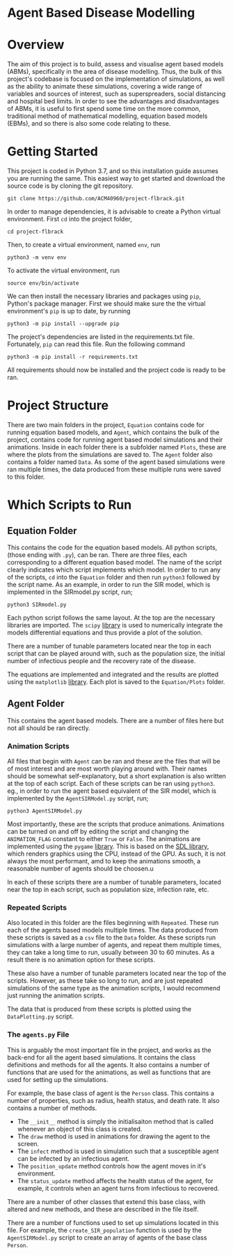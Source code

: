 # Agent Based Disease Modelling

# Overview

The aim of this project is to build, assess and visualise agent based models (ABMs), specifically in the area of disease modelling. Thus, the bulk of this project's codebase is focused on the implementation of simulations, as well as the ability to animate these simulations, covering a wide range of variables and sources of interest, such as superspreaders, social distancing and hospital bed limits.
In order to see the advantages and disadvantages of ABMs, it is useful to first spend some time on the more common, traditional method of mathematical modelling, equation based models (EBMs), and so there is also some code relating to these.

# Getting Started

This project is coded in Python 3.7, and so this installation guide assumes you are running the same. This easiest way to get started and download the source code is by cloning the git repository.

```
git clone https://github.com/ACM40960/project-flbrack.git
```

In order to manage dependencies, it is advisable to create a Python virtual environment. First `cd` into the project folder,

```
cd project-flbrack
```

Then, to create a virtual environment, named `env`, run

```
python3 -m venv env
```

To activate the virtual environment, run

```
source env/bin/activate
```

We can then install the necessary libraries and packages using `pip`, Python's package manager. First we should make sure the the virtual environment's `pip` is up to date, by running

```
python3 -m pip install --upgrade pip
```

The project's dependencies are listed in the requirements.txt file. Fortunately, `pip` can read this file. Run the following command

```
python3 -m pip install -r requirements.txt
```

All requirements should now be installed and the project code is ready to be ran.

# Project Structure 

There are two main folders in the project, `Equation` contains code for running equation based models, and `Agent`, which contains the bulk of the project, contains code for running agent based model simulations and their animations.
Inside in each folder there is a subfolder named `Plots`, these are where the plots from the simulations are saved to. The `Agent` folder also contains a folder named `Data`. As some of the agent based simulations were ran multiple times, the data produced from these multiple runs were saved to this folder.

# Which Scripts to Run

## Equation Folder

This contains the code for the equation based models. All python scripts, (those ending with `.py`), can be ran. There are three files, each corresponding to a different equation based model. The name of the script clearly indicates which script implements which model. In order to run any of the scripts, `cd` into the `Equation` folder and then run `python3` followed by the script name. As an example, in order to run the SIR model, which is implemented in the SIRmodel.py script, run;

```
python3 SIRmodel.py
```

Each python script follows the same layout. At the top are the necessary libraries are imported. The `scipy` [library](https://www.scipy.org/scipylib/index.html) is used to numerically integrate the models differential equations and thus provide a plot of the solution.

There are a number of tunable parameters located near the top in each script that can be played around with, such as the population size, the initial number of infectious people and the recovery rate of the disease.

The equations are implemented and integrated and the results are plotted using the `matplotlib` [library](https://matplotlib.org/). Each plot is saved to the `Equation/Plots` folder.

## Agent Folder

This contains the agent based models. There are a number of files here but not all should be ran directly.

### Animation Scripts

All files that begin with `Agent` can be ran and these are the files that will be of most interest and are most worth playing around with. Their names should be somewhat self-explanatory, but a short explanation is also written at the top of each script. Each of these scripts can be ran using `python3`. eg., in order to run the agent based equivalent of the SIR model, which is implemented by the `AgentSIRModel.py` script, run;

```
python3 AgentSIRModel.py
```

Most importantly, these are the scripts that produce animations. Animations can be turned on and off by editing the script and changing the `ANIMATION_FLAG` constant to either `True` or `False`. The animations are implemented using the `pygame` [library](https://www.pygame.org/news). This is based on the [SDL library](https://www.libsdl.org/), which renders graphics using the CPU, instead of the GPU. As such, it is not always the most performant, amd to keep the animations smooth, a reasonable number of agents should be choosen.u

In each of these scripts there are a number of tunable parameters, located near the top in each script, such as population size, infection rate, etc.

### Repeated Scripts

Also located in this folder are the files beginning with `Repeated`. These run each of the agents based models multiple times. The data produced from these scripts is saved as a `csv` file to the `Data` folder. As these scripts run simulations with a large number of agents, and repeat them multiple times, they can take a long time to run, usually between 30 to 60 minutes. As a result there is no animation option for these scripts.

These also have a number of tunable parameters located near the top of the scripts. However, as these take so long to run, and are just repeated simulations of the same type as the animation scripts, I would recommend just running the animation scripts.

The data that is produced from these scripts is plotted using the `DataPlotting.py` script.

### The `agents.py` File

This is arguably the most important file in the project, and works as the back-end for all the agent based simulations. It contains the class definitions and methods for all the agents.
It also contains a number of functions that are used for the animations, as well as functions that are used for setting up the simulations.

For example, the base class of agent is the `Person` class. This contains a number of properties, such as radius, health status, and death rate. It also contains a number of methods.

+ The `__init__` method is simply the initialisaiton method that is called whenever an object of this class is created.
+ The `draw` method is used in animations for drawing the agent to the screen.
+ The `infect` method is used in simulation such that a susceptible agent can be infected by an infectious agent.
+ The `position_update` method controls how the agent moves in it's environment.
+ The `status_update` method affects the health status of the agent, for example, it controls when an agent turns from infectious to recovered.

There are a number of other classes that extend this base class, with altered and new methods, and these are described in the file itself.

There are a number of functions used to set up simulations located in this file. For example, the `create_SIR_population` function is used by the `AgentSIRModel.py` script to create an array of agents of the base class `Person`.